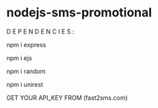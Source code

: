 # nodejs-sms-promotional

D E P E N D E N C I E S : 

npm i express

npm i ejs

npm i random

npm i unirest

GET YOUR API_KEY FROM (fast2sms.com)

